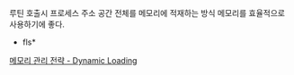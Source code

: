 루틴 호출시 프로세스 주소 공간 전체를 메모리에 적재하는 방식
메모리를 효율적으로 사용하기에 좋다.

* fls*

[메모리 관리 전략 - Dynamic Loading](https://coder-in-war.tistory.com/entry/OS-12-%EB%A9%94%EB%AA%A8%EB%A6%AC-%EA%B4%80%EB%A6%AC-%EC%A0%84%EB%9E%B5-Dynamic-Loading%EB%8F%99%EC%A0%81-%EB%A1%9C%EB%94%A9)